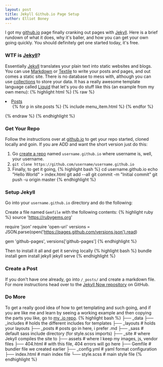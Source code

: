 ```yaml
---
layout: post
title: Jekyll Github.io Page Setup
author: Elliot Boney
---
```


I got my [github.io] page finally cranking out pages with [Jekyll]. Here is a brief rundown of what it does, why it's baller, and how you can get your own going quickly. You should definitely get one started today, it's free.

### WTF is [Jekyll]?
Essentially [Jekyll] translates your plain text into static websites and blogs. You can use [Markdown] or [Textile] to write your posts and pages, and out comes a static site. There is no database to mess with, although you can use [collections] to store your data. It has a really awesome template language called [Liquid] that let's you do stuff like this (an example from my own menu):
{% highlight html %}
{% raw %}
<li class="dropdown">
  <a href="#" class="dropdown-toggle" data-toggle="dropdown" role="button" aria-expanded="false">Posts <span class="caret"></span></a>
  <ul class="dropdown-menu" role="menu">
    {% for p in site.posts %}
      {% include menu_item.html %}
    {% endfor %}
  </ul>
</li>
{% endraw %}
{% endhighlight %}



### Get Your Repo
Follow the instructions over at [github.io] to get your repo started, cloned locally and goin.
If you are ADD and want the short version just do this:
1. Go [create a repo] named ```username.github.io``` where username is, well, your username.
2. ```git clone https://github.com/username/username.github.io```
3. Finally, to get it going,
{% highlight bash %}
cd username.github.io
echo "Hello World" > index.html
git add --all
git commit -m "Initial commit"
git push -u origin master
{% endhighlight %}


### Setup Jekyll ###
Go into your ```username.github.io``` directory and do the following:

Create a file named ```Gemfile``` with the following contents:
{% highlight ruby %}
source 'https://rubygems.org'

require 'json'
require 'open-uri'
versions = JSON.parse(open('https://pages.github.com/versions.json').read)

gem 'github-pages', versions['github-pages']
{% endhighlight %}

Then to install it all and get it serving locally
{% highlight bash %}
bundle install
gem install jekyll
jekyll serve
{% endhighlight %}

### Create a Post ###
If you don't have one already, go into ```/_posts/``` and create a markdown file. For more instructions head over to the [Jekyll Now repository](https://github.com/barryclark/jekyll-now) on GitHub.


### Do More ###
To get a really good idea of how to get templating and such going, and if you are like me and learn by seeing a working example and then copying the parts you like, go to [my .io repo].
{% highlight bash %}
├── _data
├── _includes     # holds the different includes for templates
├── _layouts      # holds your layouts
├── _posts        # posts go in here, i prefer .md
├── _sass         # default sass include directory (for style.scss imports)
├── _site         # where Jekyll compiles the site to
├── assets        # where I keep my images, js, vendor files
├── 404.html      # with this file, 404 errors will go here
├── Gemfile       # bundler file we created earlier
├── _config.yml   # yaml format configuration
├── index.html    # main index file
└── style.scss    # main style file
{% endhighlight %}

<!-- Links follow here -->
[Jekyll]: http://jekyllrb.com/
[Markdown]: http://daringfireball.net/projects/markdown/
[github.io]: https://pages.github.com/
[Github]: http://github.com
[Textile]: http://redcloth.org/textile
[collections]: http://jekyllrb.com/docs/collections/
[Liquid]: http://liquidmarkup.org/
[create a repo]: https://github.com/new
[my .io repo]: https://github.com/elliotboney/elliotboney.github.io
